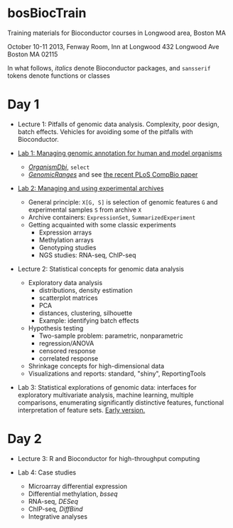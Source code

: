 bosBiocTrain
============

Training materials for Bioconductor courses in Longwood area, Boston MA

October 10-11 2013, Fenway Room, Inn at Longwood
432 Longwood Ave Boston MA 02115

In what follows, _italics_ denote Bioconductor packages,
and `sansserif` tokens denote functions or classes

Day 1
=====

 * Lecture 1: Pitfalls of genomic data analysis.
  Complexity, poor design, batch effects.  Vehicles for
  avoiding some of the pitfalls with Bioconductor.

 * [Lab 1: Managing genomic annotation for human and model organisms](AnnotationLab/anno.Rnw.md)
   + [_OrganismDbi_](http://www.bioconductor.org/packages/release/bioc/html/OrganismDbi.html), `select`
   + [_GenomicRanges_](http://www.bioconductor.org/packages/release/bioc/html/GenomicRanges.html) and see [the recent PLoS CompBio paper](http://www.ploscompbiol.org/article/info%3Adoi%2F10.1371%2Fjournal.pcbi.1003118)

 * [Lab 2: Managing and using experimental archives](ArchiveLab/archive.Rnw.md)
   + General principle: `X[G, S]` is selection of genomic features `G`
    and experimental samples `S` from archive `X`
   + Archive containers: `ExpressionSet`, `SummarizedExperiment`
   + Getting acquainted with some classic experiments
     - Expression arrays
     - Methylation arrays
     - Genotyping studies
     - NGS studies: RNA-seq, ChIP-seq
 * Lecture 2: Statistical concepts for genomic data analysis
   + Exploratory data analysis
     - distributions, density estimation
     - scatterplot matrices
     - PCA
     - distances, clustering, silhouette
     - Example: identifying batch effects
   + Hypothesis testing
     - Two-sample problem: parametric, nonparametric
     - regression/ANOVA
     - censored response
     - correlated response
   + Shrinkage concepts for high-dimensional data
   + Visualizations and reports: standard, "shiny", ReportingTools

 * Lab 3: Statistical explorations of genomic data: interfaces
for exploratory multivariate analysis, machine learning,
multiple comparisons, enumerating significantly distinctive
features, functional interpretation of feature sets.  [Early version.](StatsLab/stats.Rnw.md)

Day 2
=====
 * Lecture 3: R and Bioconductor for high-throughput computing

 * Lab 4: Case studies
   + Microarray differential expression
   + Differential methylation, _bsseq_
   + RNA-seq, _DESeq_
   + ChIP-seq, _DiffBind_
   + Integrative analyses
